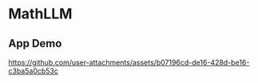 # MathLLM


## App Demo
https://github.com/user-attachments/assets/b07196cd-de16-428d-be16-c3ba5a0cb53c

